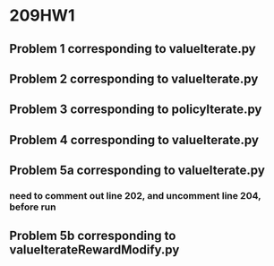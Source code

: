 # 209HW1 
## Problem 1 corresponding to valueIterate.py <br />
## Problem 2 corresponding to valueIterate.py <br />
## Problem 3 corresponding to policyIterate.py <br />
## Problem 4 corresponding to valueIterate.py <br />
## Problem 5a corresponding to valueIterate.py <br />
### need to comment out line 202, and uncomment line 204, before run
## Problem 5b corresponding to valueIterateRewardModify.py <br />

